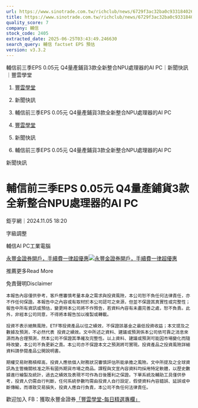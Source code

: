 ```yaml
---
url: https://www.sinotrade.com.tw/richclub/news/6729f3ac32ba0c9331840261
title: https://www.sinotrade.com.tw/richclub/news/6729f3ac32ba0c9331840261
quality_score: 7
company: 輔信
stock_code: 2405
extracted_date: 2025-06-25T03:43:49.246630
search_query: 輔信 factset EPS 預估
version: v3.3.2
---
```


輔信前三季EPS 0.05元 Q4量產鋪貨3款全新整合NPU處理器的AI PC｜新聞快訊｜豐雲學堂

1. [豐雲學堂](https://www.sinotrade.com.tw/richclub)
2. 新聞快訊
3. 輔信前三季EPS 0.05元 Q4量產鋪貨3款全新整合NPU處理器的AI PC

1. [豐雲學堂](https://www.sinotrade.com.tw/richclub)
2. 新聞快訊
3. 輔信前三季EPS 0.05元 Q4量產鋪貨3款全新整合NPU處理器的AI PC

新聞快訊

# 輔信前三季EPS 0.05元 Q4量產鋪貨3款全新整合NPU處理器的AI PC

鉅亨網｜2024.11.05 18:20

字級調整

輔信AI PC工業電腦

[永豐金證券開戶，手續費一律超優惠](https://dmp.sinotrade.com.tw/t/rfs)[![永豐金證券開戶，手續費一律超優惠](https://richclub.azureedge.net/banner/67b6f0b48ec738281060dfe7/poster.jpg)](https://dmp.sinotrade.com.tw/t/rfs)

推薦更多Read More

免責聲明Disclaimer

```
本報告內容僅供參考，客戶應審慎考量本身之需求與投資風險，本公司恕不負任何法律責任，亦不作任何保證。本報告中之內容或有取材於本公司認可之來源，但並不保證其真實性或完整性；報告中所有資訊或預估，變更時本公司將不作預告，若資料內容有未盡完善之處，恕不負責。此外，非經本公司同意，不得將本報告加以複製或轉載。
  
投資不表示絕無風險，ETF等投資產品以往之績效，不保證該基金之最低投資收益；本文提及之數據及預測，不必然代表 投資之績效。文中所述之資料、建議或預測係本公司依可靠之消息來源而為合理預測，然本公司不保證其準確及完整性。以上資料、建議或預測可能因市場變化而隨時改變，本公司不負更新之責。本公司亦不保證本文之預測將可實現。投資產品之投資風險詳細資料請參閱產品公開說明書。
    
期權交易財務槓桿高，投資人應依個人財務狀況審慎評估所能承擔之風險。文中所提及之全球資訊為主管機關核准之所有國外期貨市場之商品。課程與文宣內容資料均採用特定軟體，以歷史數據進行繪製及統計，過去之績效及表現不可作為日後獲利之保證。下單系統及輔助工具僅供參考，投資人仍需自行判斷，任何系統參數均需由投資人自行設定，假使資料內容錯誤、延誤或中斷傳輸，而導致交易損失，投資人應自行負責，本公司不負任何法律責任。
```

歡迎加入 FB：獲取永豐金證券[「豐雲學堂-每日精選專欄」](https://www.facebook.com/SinoPacSecurities/)